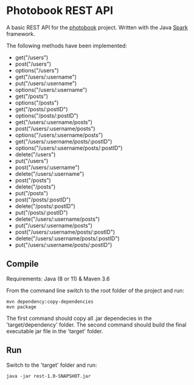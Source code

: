 # Photobook REST API

A basic REST API for the [photobook](https://github.com/tasxatzial/photobook) project. Written with the Java [Spark](https://sparkjava.com/) framework.

The following methods have been implemented:

* get("/users")
* post("/users")
* options("/users")
* get("/users/:username")
* put("/users/:username")
* options("/users/:username")
* get("/posts")
* options("/posts")
* get("/posts/:postID")
* options("/posts/:postID")
* get("/users/:username/posts")
* post("/users/:username/posts")
* options("/users/:username/posts")
* get("/users/:username/posts/:postID")
* options("/users/:username/posts/:postID")
* delete("/users")
* put("/users")
* post("/users/:username")
* delete("/users/:username")
* post("/posts")
* delete("/posts")
* put("/posts")
* post("/posts/:postID")
* delete("/posts/:postID")
* put("/posts/:postID")
* delete("/users/:username/posts")
* put("/users/:username/posts")
* post("/users/:username/posts/:postID")
* delete("/users/:username/posts/:postID")
* put("/users/:username/posts/:postID")

## Compile

Requirements: Java (8 or 11) & Maven 3.6

From the command line switch to the root folder of the project and run:

    mvn dependency:copy-dependencies
    mvn package

The first command should copy all .jar dependecies in the 'target/dependency' folder. The second command should build the final executable jar file in the 'target' folder.

## Run

Switch to the 'target' folder and run:

    java -jar rest-1.0-SNAPSHOT.jar
